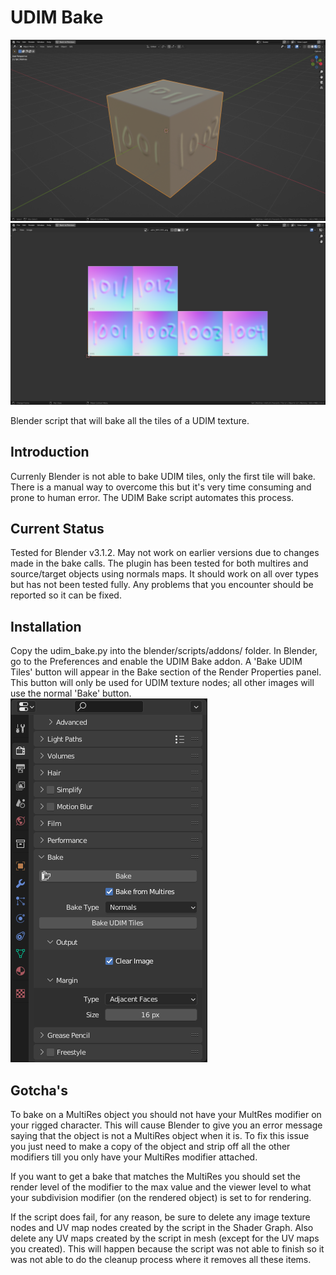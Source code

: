 UDIM Bake
=======

![3D View](https://raw.githubusercontent.com/richardlayman/udim_bake/master/img/udim_multires_baked_object.png)
![UDIM Tiles](https://raw.githubusercontent.com/richardlayman/udim_bake/master/img/udim_multires_baked_tiles.png)

Blender script that will bake all the tiles of a UDIM texture.

Introduction
---------------
Currenly Blender is not able to bake UDIM tiles, only the first tile will bake. There is a manual way to overcome this but it's very time consuming and prone to human error. The UDIM Bake script automates this process.

Current Status
---------------
Tested for Blender v3.1.2. May not work on earlier versions due to changes made in the bake calls. The plugin has been tested for both multires and source/target objects using normals maps. It should work on all over types but has not been tested fully. Any problems that you encounter should be reported so it can be fixed.

Installation
---------------
Copy the udim_bake.py into the blender/scripts/addons/ folder. In Blender, go to the Preferences and enable the UDIM Bake addon. A 'Bake UDIM Tiles' button will appear in the Bake section of the Render Properties panel. This button will only be used for UDIM texture nodes; all other images will use the normal 'Bake' button.
![UI](https://raw.githubusercontent.com/richardlayman/udim_bake/master/img/udim_bake_ui.png)

Gotcha's
---------------
To bake on a MultiRes object you should not have your MultRes modifier on your rigged character. This will cause Blender to give you an error message saying that the object is not a MultiRes object when it is. To fix this issue you just need to make a copy of the object and strip off all the other modifiers till you only have your MultiRes modifier attached.

If you want to get a bake that matches the MultiRes you should set the render level of the modifier to the max value and the viewer level to what your subdivision modifier (on the rendered object) is set to for rendering.

If the script does fail, for any reason, be sure to delete any image texture nodes and UV map nodes created by the script in the Shader Graph. Also delete any UV maps created by the script in mesh (except for the UV maps you created). This will happen because the script was not able to finish so it was not able to do the cleanup process where it removes all these items.


